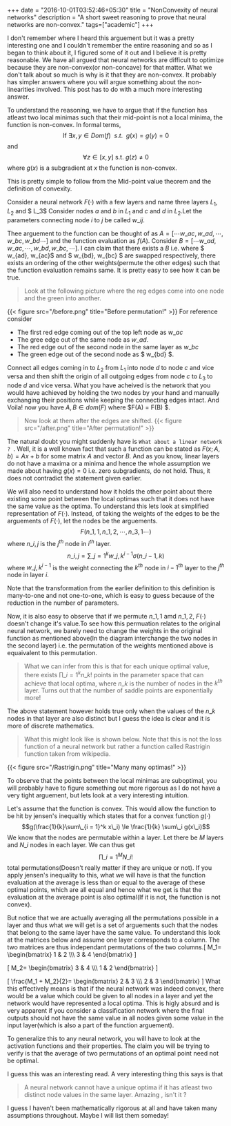 +++
date = "2016-10-01T03:52:46+05:30"
title = "NonConvexity of neural networks"
description = "A short sweet reasoning to prove that neural networks are non-convex."
tags=["academic"]
+++

I don't remember where I heard this arguement but it was a pretty interesting one and I couldn't remember the entire reasoning and so as I began to think about it, I figured some of it out and I believe it is pretty reasonable. We have all argued that neural networks are difficult to optimize  because they are non-convex(or non-concave) for that matter. What we don't talk about so much is why is it that they are non-convex. It probably has simpler answers where you will argue something about the non-linearities involved. This post has to do with a much more interesting answer.

To understand the reasoning, we have to argue that if the function has atleast two local minimas such that their mid-point is not a local minima, the function is non-convex. In formal terms, $$\text{If }\exists x,y \in Dom(f) \hspace{5pt }s.t.\hspace{5pt} g(x) = g(y) = 0 $$ and $$\forall z\in [x,y] \text{ s.t. } g(z) \neq 0  $$ where $g(x)$ is a subgradient at $x$ the function is non-convex.

This is pretty simple to follow from the Mid-point value theorem and the definition of convexity.

Consider a neural network  $F(\cdot)$ with a few layers and name three layers $L_1, L_2$ and $ L_3$ Consider nodes $a$ and $b$ in $L_1$ and $c$ and $d$ in $L_2$.Let the parameters connecting node $i$ to $j$ be called $w\_{ij}$.

Thee arguement to the function can be thought of as $A=[\cdots w\_{ac}, w\_{ad}, \cdots , w\_{bc}, w\_{bd}\cdots]$ and the function evaluation as $f(A)$. Consider $B=[\cdots w\_{ad}, w\_{ac},\cdots, w\_{bd}, w\_{bc},  \cdots]$. I can claim that there exists a $B$ i.e. where $ w\_{ad}, w\_{ac}$ and $ w\_{bd},  w\_{bc} $  are swapped respectively, there exists an ordering of the other weights(permute the other edges) such that the function evaluation remains same. It is pretty easy to see how it can be true. 

> Look at the following picture where the reg edges come into one node and the green into another.

{{< figure src="/before.png" title="Before permutation!" >}}
For reference consider 

 * The first red edge coming out of the top left node as $w\_{ac}$ 
 * The gree edge out of the same node as $w\_{ad}$. 
 * The red edge out of the second node in the same layer as  $w\_{bc}$
 * The green edge out of the second node as   $ w\_{bd} $.
 
Connect all edges coming in to $L_2$ from $L_1$ into node $d$ to node $c$ and vice versa and then shift the origin of  all outgoing edges from node $c$ to $L_3$ to node $d$ and vice versa. What you have acheived is the network that you would have achieved by holding the two nodes by your hand and manually exchanging their positions while keeping the connecting edges intact. And Voila! now you have $A, B \in dom(F)$ where $F(A) = F(B) $.


> Now look at them after the edges are shifted.
{{< figure src="/after.png" title="After permutation!" >}}


The natural doubt you might suddenly have is `What about a linear network ? `. Well, it is a well known fact that such a function can be stated as $F(x; A, b) = Ax + b$ for some matrix $A$ and vector $B$. And as you know, linear layers do not have a maxima or a minima and hence the whole assumption we made about having $g(x) = 0$ i.e. zero subgradients, do not hold. Thus, it does not contradict the statement given earlier.

We will also need to understand how it holds the other point about there existing some point between the local optimas such that it does not have the same value as the optima. To understand this lets look at simplified representation of $F(\cdot)$. Instead, of taking the weights of the edges to be the arguements of $F(\cdot)$, let the nodes be  the arguements.  
$$F(n\_{1,1}, n\_{1, 2}, \cdots, n\_{3,1}\cdots)$$ 
where $n\_{i, j}$ is the $j^{th}$ node in $i^{th}$ layer.
$$n\_{i,j} = \sum\_{j = 1}^k w\_{j,k}^{i-1}\sigma (n\_{i-1, k})$$ where $w\_{j,k}^{i-1}$ is the weight connecting the $k^{th}$ node in ${i-1}^{th}$ layer to the $j^{th}$ node in layer $i$. 

Note that the transformation from the earlier definition to this definition is many-to-one and not one-to-one, which is easy to guess because of the reduction in the number of parameters. 

Now, it is also easy to observe that if we permute $n\_{1,1}$ amd $n\_{1,2}$, $F(\cdot)$ doesn't change it's value.To see how this permuation relates to the original neural network,  we barely need to change the weights in the original function as mentioned above(In the diagram interchange the two nodes in the second layer) i.e. the permutation of the weights mentioned above is equaivalent to this permutation. 

> What we can infer from this is that for each unique optimal value, there exists $\prod\_{i=1}^k n\_k!$ points in the parameter space that can achieve that local optima, where $n\_k$ is the number of nodes in the $k^{th}$ layer. Turns out that the number of saddle points are exponentially more! 

The above statement however holds true only when the values of the $n\_k$ nodes in that layer are also distinct but I guess the idea is clear and it is more of discrete mathematics.
 
> What this might look like is shown below. Note that this is not the loss function of a neural network but rather a function called Rastrigin function taken from wikipedia.
 
 
{{< figure src="/Rastrigin.png" title="Many many optimas!" >}}

To observe that the points between the local minimas are suboptimal, you will probably have to figure something out more rigorous as I do not have a very tight arguement, but lets look at a very interesting intuition. 

Let's assume that the function is convex. This would allow the function to be hit by jensen's inequaltiy which states that for a convex function $g(\cdot)$ $$g(\frac{1}{k}\sum\_{i = 1}^k x\_i) \le \frac{1}{k} \sum\_i g(x\_i)$$
We know that the nodes are permutable within a layer. Let there be $M$ layers and $N\_i$ nodes in each layer. We can thus get $$\prod\_{i=1}^M N\_i !$$  total permutations(Doesn't really matter if they are unique or not). If you apply jensen's inequality to this, what we will have is that the function evaluation at the average is less than or equal to the average of these optimal points, which are all equal and hence what we get is that the evaluation at the average point is also optimal(If it is not, the function is not convex). 

But notice that we are actually averaging all the permutations possible in a layer and thus what we will get is a set of arguements such that the nodes that belong to the same layer have the same value. To understand this look at the matrices below and assume one layer corresponds to a column. The two matrices are thus independant permutations of the two columns.\[
M\_1=
  \begin{bmatrix}
    1 & 2 \\\\\\
    3 & 4 
  \end{bmatrix}
\]

\[
M\_2=
  \begin{bmatrix}
    3 & 4 \\\\\\
    1 & 2 
  \end{bmatrix}
\]

\[
\frac{M\_1 + M\_2}{2}=
  \begin{bmatrix}
    2 & 3 \\\\\\
    2 & 3 
  \end{bmatrix}
\]
What this effectively means is that if the neural network was indeed convex, there would be a value which could be given to all nodes in a layer and yet the network would have represented a local optima. This is higly absurd and is very apparent if you consider a classification network where the final outputs should not have the same value in all nodes given some value in the input layer(which is also a part of the function arguement).

To generalize this to any neural network, you will have to look at the activation functions and their properties. The claim you will be trying to verify is that the average of two permutations of an optimal point need not be optimal.

I guess this was an interesting read. A very interesting thing this says is that

> A neural network cannot have a unique optima if it has atleast two distinct node values in the same layer. Amazing , isn't it ?

I guess I haven't been mathematically rigorous at all and have taken many assumptions throughout. Maybe I will list them someday!
